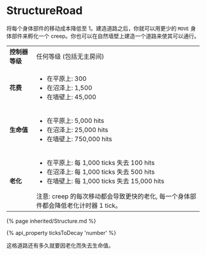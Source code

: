 # StructureRoad

<img src="img/road_plain.png" alt="" align="right" />

将每个身体部件的移动成本降低至 1。建造道路之后，你就可以用更少的 `MOVE` 身体部件来孵化一个 creep。你也可以在自然墙壁上建造一个道路来使其可以通行。

<table class="table gameplay-info">
    <tbody>
    <tr>
        <td><strong>控制器等级</strong></td>
        <td>任何等级 (包括无主房间)</td>
    </tr>
    <tr>
        <td><strong>花费</strong></td>
        <td>
            <ul>
                <li>在平原上: 300</li>
                <li>在沼泽上: 1,500</li>
                <li>在墙壁上: 45,000</li>
            </ul>
        </td>
    </tr>
    <tr>
        <td><strong>生命值</strong></td>
        <td>
            <ul>
                <li>在平原上: 5,000 hits</li>
                <li>在沼泽上: 25,000 hits</li>
                <li>在墙壁上: 750,000 hits</li>
            </ul>
        </td>
    </tr>
    <tr>
        <td><strong>老化</strong></td>
        <td>
            <ul>
                <li>在平原上: 每 1,000 ticks 失去 100 hits</li>
                <li>在沼泽上: 每 1,000 ticks 失去 500 hits</li>
                <li>在墙壁上: 每 1,000 ticks 失去 15,000 hits</li>
            </ul>
            注意: creep 的每次移动都会导致更快的老化, 每一个身体部件都会降低老化计时器 1 tick。</td>
    </tr>
    </tbody>
</table> 

{% page inherited/Structure.md %}


{% api_property ticksToDecay 'number' %}



这格道路还有多久就要因老化而失去生命值。


